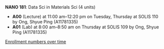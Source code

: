**NANO 181**: Data Sci in Materials Sci (4 units)

- **A00** (Lecture) at 11:00 am–12:20 pm on Tuesday, Thursday at SOLIS 110 by Ong, Shyue Ping (A11781335)
- **A01** (Lab) at 8:00 am–8:50 am on Thursday at SOLIS 109 by Ong, Shyue Ping (A11781335)

[Enrollment numbers over time](./NANO181.tsv)
